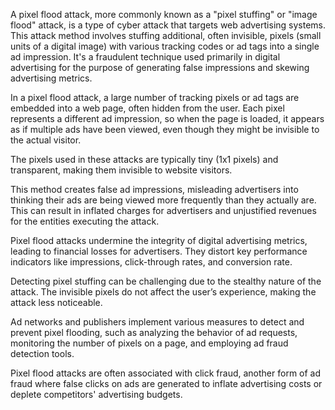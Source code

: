 A pixel flood attack, more commonly known as a "pixel stuffing" or "image flood" attack, is a type of cyber attack that targets web advertising systems. This attack method involves stuffing additional, often invisible, pixels (small units of a digital image) with various tracking codes or ad tags into a single ad impression. It's a fraudulent technique used primarily in digital advertising for the purpose of generating false impressions and skewing advertising metrics. 

In a pixel flood attack, a large number of tracking pixels or ad tags are embedded into a web page, often hidden from the user. Each pixel represents a different ad impression, so when the page is loaded, it appears as if multiple ads have been viewed, even though they might be invisible to the actual visitor.

The pixels used in these attacks are typically tiny (1x1 pixels) and transparent, making them invisible to website visitors.

This method creates false ad impressions, misleading advertisers into thinking their ads are being viewed more frequently than they actually are. This can result in inflated charges for advertisers and unjustified revenues for the entities executing the attack.

Pixel flood attacks undermine the integrity of digital advertising metrics, leading to financial losses for advertisers. They distort key performance indicators like impressions, click-through rates, and conversion rate.

Detecting pixel stuffing can be challenging due to the stealthy nature of the attack. The invisible pixels do not affect the user’s experience, making the attack less noticeable.

Ad networks and publishers implement various measures to detect and prevent pixel flooding, such as analyzing the behavior of ad requests, monitoring the number of pixels on a page, and employing ad fraud detection tools.

Pixel flood attacks are often associated with click fraud, another form of ad fraud where false clicks on ads are generated to inflate advertising costs or deplete competitors' advertising budgets.